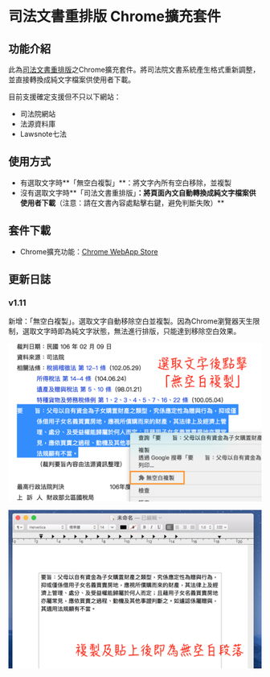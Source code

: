 # 司法文書重排版 Chrome擴充套件

## 功能介紹

此為[司法文書重排版](https://github.com/lisez/rejdoc)之Chrome擴充套件。將司法院文書系統產生格式重新調整，並直接轉換成純文字檔案供使用者下載。

目前支援確定支援但不只以下網站：

- 司法院網站
- 法源資料庫
- Lawsnote七法

## 使用方式

- 有選取文字時**「無空白複製」**：將文字內所有空白移除，並複製
- 沒有選取文字時**「司法文書重排版」**：將頁面內文自動轉換成純文字檔案供使用者下載**（注意：請在文書內容處點擊右鍵，避免判斷失敗）**

## 套件下載

- Chrome擴充功能：[Chrome WebApp Store](https://chrome.google.com/webstore/detail/%E5%8F%B8%E6%B3%95%E6%96%87%E6%9B%B8%E9%87%8D%E6%8E%92%E7%89%88/eegidpmlcbalnjfgklfhblhjfhhljecb?hl=zh-TW)

## 更新日誌

### v1.11
新增：「無空白複製」。選取文字自動移除空白並複製。因為Chrome瀏覽器天生限制，選取文字時即為純文字狀態，無法進行排版，只能達到移除空白效果。

![no-blank-copy-1](./screenshots/no-blank-copy-1.png)

![no-blank-copy-2](./screenshots/no-blank-copy-2.png)